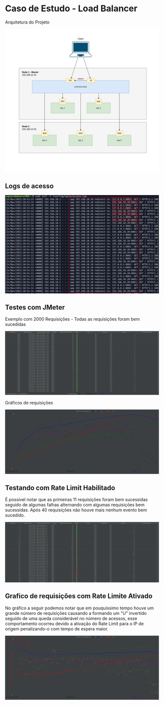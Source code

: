 # Caso de Estudo - Load Balancer

Arquitetura do Projeto

![Arquitetura Info](./docs/arquitetura.jpg)

## Logs de acesso

![logs Info](./docs/print-logs.png)

## Testes com JMeter

Exemplo com 2000 Requisições - Todas as requisições foram bem sucedidas

![tabela Info](./docs/tabela1.png)

Gráficos de requisições

![grafico Info](./docs/grafico1.png)

## Testando com Rate Limit Habilitado

É possível notar que as primeiras 11 requisições foram bem sucessidas seguido de algumas falhas alternando com algumas requisições bem sucessidas. Após 40 requisições não houve mais nenhum evento bem sucedido.

![tabela Info](./docs/tabela2.png)

## Grafico de requisições com Rate Limite Ativado

No gráfico a seguir podemos notar que em pouquíssimo tempo houve um grande número de requisições causando a formando um "U" invertido seguido de uma queda considerável no número de acessos, esse comportamento ocorreu devido a ativação do Rate Limit para o IP de origem penalizando-o com tempo de espera maior.

![tabela Info](./docs/grafico2.png)
